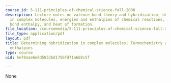 ```yaml
---
course_id: 5-111-principles-of-chemical-science-fall-2008
description: Lecture notes on valence bond theory and hybridization, determining hybridization
  in complex molecules, energies and enthalpies of chemical reactions, bond energy/
  bond enthalpy, and heat of formation.
file_location: /coursemedia/5-111-principles-of-chemical-science-fall-2008/5e78aae6e8d5832bd1756fd71a6d8c5f_lecnotes16.pdf
file_type: application/pdf
layout: pdf
title: Determining hybridization in complex molecules; Termochemistry and bond energies/bond
  enthalpies
type: course
uid: 5e78aae6e8d5832bd1756fd71a6d8c5f

---
```

None